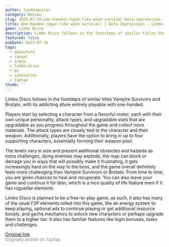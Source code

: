 ```yaml
---
author: lyndonguitar
category: Review
slug: 2023-07-16-one-handed-rogue-like-wave-survival-beta-impressions-limbo-disco
title: One-handed rogue-like wave survival! | Beta Impressions - Limbo Disco
game: Limbo Disco
description: Limbo Disco follows in the footsteps of similar titles Vampire Survivors and Brotato, with its addicting allure entirely playable with one-handed.
featured: false
pubDate: 2023-07-16
tags:
  - adventure
  - casual
  - indie
  - limbo-disco
  - pc
  - simulation
  - taptap
thumb: ''
---
```


Limbo Disco follows in the footsteps of similar titles Vampire Survivors and Brotato, with its addicting allure entirely playable with one-handed.

Players start by selecting a character from a flavorful roster, each with their own unique personality, attack types, and upgradable stats that are upgradable as you progress throughout the game and collect more materials. The attack types are closely tied to the character and their weapon. Additionally, players have the option to bring in up to four supporting characters, essentially forming their weapon pool.

The levels vary in size and present additional obstacles and hazards as extra challenges, dying enemies may explode, the map can block or damage you in ways that will possibly make it frustrating, it gets increasingly hard on the way to the boss, and the game overall definitely feels more challenging than Vampire Survivors or Brotato. From time to time, you are given chances to heal and recuperate. You can also leave your game and continue it for later, which is a nice quality of life feature even if it has roguelike elements

Limbo Disco is planned to be a free-to-play game, as such, it also has many of the usual F2P elements rolled into this game, like an energy system to keep playing, optional ads to continue playing or get additional resource boosts, and gacha mechanics to unlock new characters or perhaps upgrade them to a higher tier. It also has familiar features like login bonuses, tasks and challenges.

[Original link](https://m.taptap.io/post/6008734?share_id=312a96032e06&utm_medium=share&utm_source=discord)<br><span style="font-size: 0.95em; color: #888;">Originally posted on TapTap.</span>